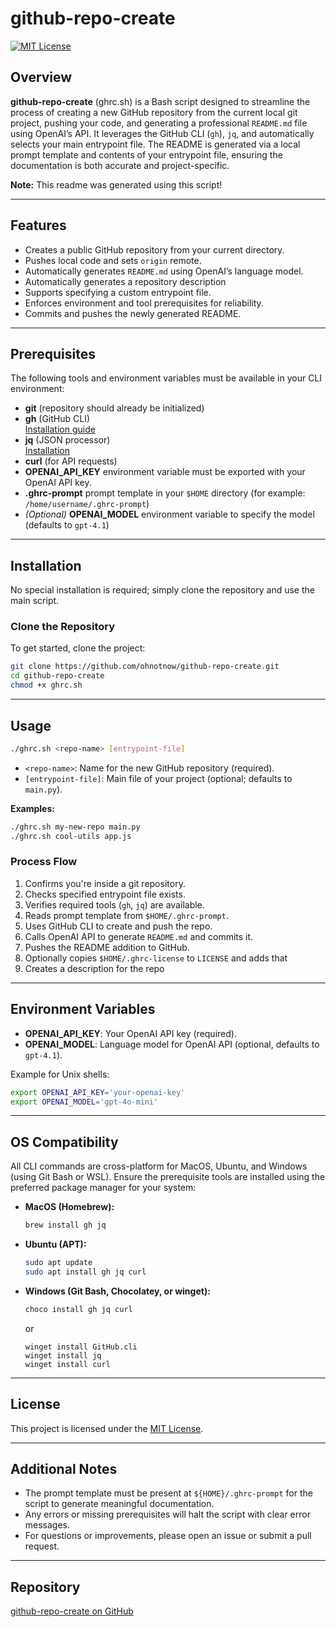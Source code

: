 # github-repo-create

[![MIT License](https://img.shields.io/badge/License-MIT-green.svg)](LICENSE)

## Overview

**github-repo-create** (ghrc.sh) is a Bash script designed to streamline the process of creating a new GitHub repository from the current local git project, pushing your code, and generating a professional `README.md` file using OpenAI’s API. It leverages the GitHub CLI (`gh`), `jq`, and automatically selects your main entrypoint file. The README is generated via a local prompt template and contents of your entrypoint file, ensuring the documentation is both accurate and project-specific.

**Note:** This readme was generated using this script!

---

## Features

- Creates a public GitHub repository from your current directory.
- Pushes local code and sets `origin` remote.
- Automatically generates `README.md` using OpenAI’s language model.
- Automatically generates a repository description
- Supports specifying a custom entrypoint file.
- Enforces environment and tool prerequisites for reliability.
- Commits and pushes the newly generated README.

---

## Prerequisites

The following tools and environment variables must be available in your CLI environment:

- **git** (repository should already be initialized)
- **gh** (GitHub CLI)  
  [Installation guide](https://cli.github.com/manual/installation)
- **jq** (JSON processor)  
  [Installation](https://stedolan.github.io/jq/download/)
- **curl** (for API requests)
- **OPENAI_API_KEY** environment variable must be exported with your OpenAI API key.
- **.ghrc-prompt** prompt template in your `$HOME` directory (for example: `/home/username/.ghrc-prompt`)
- *(Optional)* **OPENAI_MODEL** environment variable to specify the model (defaults to `gpt-4.1`)

---

## Installation

No special installation is required; simply clone the repository and use the main script.

### Clone the Repository

To get started, clone the project:

```bash
git clone https://github.com/ohnotnow/github-repo-create.git
cd github-repo-create
chmod +x ghrc.sh
```

---

## Usage

```bash
./ghrc.sh <repo-name> [entrypoint-file]
```

- `<repo-name>`: Name for the new GitHub repository (required).
- `[entrypoint-file]`: Main file of your project (optional; defaults to `main.py`).

**Examples:**
```bash
./ghrc.sh my-new-repo main.py
./ghrc.sh cool-utils app.js
```

### Process Flow

1. Confirms you're inside a git repository.
2. Checks specified entrypoint file exists.
3. Verifies required tools (`gh`, `jq`) are available.
4. Reads prompt template from `$HOME/.ghrc-prompt`.
5. Uses GitHub CLI to create and push the repo.
6. Calls OpenAI API to generate `README.md` and commits it.
7. Pushes the README addition to GitHub.
8. Optionally copies `$HOME/.ghrc-license` to `LICENSE` and adds that
9. Creates a description for the repo

---

## Environment Variables

- **OPENAI_API_KEY**: Your OpenAI API key (required).
- **OPENAI_MODEL**: Language model for OpenAI API (optional, defaults to `gpt-4.1`).

Example for Unix shells:

```bash
export OPENAI_API_KEY='your-openai-key'
export OPENAI_MODEL='gpt-4o-mini'
```

---

## OS Compatibility

All CLI commands are cross-platform for MacOS, Ubuntu, and Windows (using Git Bash or WSL). Ensure the prerequisite tools are installed using the preferred package manager for your system:

- **MacOS (Homebrew):**
    ```bash
    brew install gh jq
    ```
- **Ubuntu (APT):**
    ```bash
    sudo apt update
    sudo apt install gh jq curl
    ```
- **Windows (Git Bash, Chocolatey, or winget):**
    ```bash
    choco install gh jq curl
    ```
    or
    ```
    winget install GitHub.cli
    winget install jq
    winget install curl
    ```

---

## License

This project is licensed under the [MIT License](LICENSE).

---

## Additional Notes

- The prompt template must be present at `${HOME}/.ghrc-prompt` for the script to generate meaningful documentation.
- Any errors or missing prerequisites will halt the script with clear error messages.
- For questions or improvements, please open an issue or submit a pull request.

---

## Repository

[github-repo-create on GitHub](https://github.com/ohnotnow/github-repo-create)
